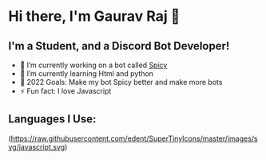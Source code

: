  # Hi there, I'm Gaurav Raj 👋
 ## I'm a Student, and a Discord Bot Developer!
 - 🔭 I’m currently working on a bot called [Spicy](https://spicybot.ml)
 - 🌱 I’m currently learning Html and python
 - 🥅 2022 Goals: Make my bot Spicy better and make more bots
 - ⚡ Fun fact: I love Javascript 
 
 ## Languages I Use:
 (https://raw.githubusercontent.com/edent/SuperTinyIcons/master/images/svg/javascript.svg)
